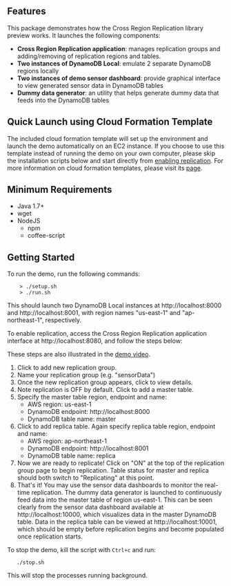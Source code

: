 ## Features
This package demonstrates how the Cross Region Replication library preview works. It launches the following components:

- __Cross Region Replication application__: manages replication groups and adding/removing of replication regions and tables.
- __Two instances of DynamoDB Local__: emulate 2 separate DynamoDB regions locally 
- __Two instances of demo sensor dashboard__: provide graphical interface to view generated sensor data in DynamoDB tables
- __Dummy data generator__: an utility that helps generate dummy data that feeds into the DynamoDB tables

## Quick Launch using Cloud Formation Template
The included cloud formation template will set up the environment and launch the demo automatically on an EC2 instance. If you choose to use this template instead of running the demo on your own computer, please skip the installation scripts below and start directly from [enabling replication](#demoVideo). For more information on cloud formation templates, please visit its [page](http://aws.amazon.com/cloudformation/aws-cloudformation-templates/).

## Minimum Requirements 
- Java 1.7+
- wget
- NodeJS
  - npm
  - coffee-script

## Getting Started
To run the demo, run the following commands:
```
    > ./setup.sh 
    > ./run.sh  
```
This should launch two DynamoDB Local instances at http://localhost:8000 and http://localhost:8001, with region names "us-east-1" and "ap-northeast-1", respectively.

To enable replication, access the Cross Region Replication application interface at http://localhost:8080, and follow the steps below:

<a name="demoVideo"></a>These steps are also illustrated in the [demo video](https://s3.amazonaws.com/dynamodb-cross-region/crr-demo-10e72af8246.mov).

1. Click to add new replication group.
2. Name your replication group (e.g. "sensorData")
3. Once the new replication group appears, click to view details.
4. Note replication is OFF by default. Click to add a master table.
5. Specify the master table region, endpoint and name: 
    - AWS region: us-east-1
    - DynamoDB endpoint: http://localhost:8000
    - DynamoDB table name: master
6. Click to add replica table. Again specify replica table region, endpoint and name:
    - AWS region: ap-northeast-1
    - DynamoDB endpoint: http://localhost:8001
    - DynamoDB table name: replica
7. Now we are ready to replicate! Click on "ON" at the top of the replication group page to begin replication. Table status for master and replica should both switch to "Replicating" at this point.
8. That's it! You may use the sensor data dashboards to monitor the real-time replication. The dummy data generator is launched to continuously feed data into the master table of region us-east-1. This can be seen clearly from the sensor data dashboard available at http://localhost:10000, which visualizes data in the master DynamoDB table. Data in the replica table can be viewed at http://localhost:10001, which should be empty before replication begins and
become populated once replication starts.

To stop the demo, kill the script with `Ctrl+c` and run:
```
   ./stop.sh
```
This will stop the processes running background. 
